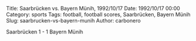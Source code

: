 Title: Saarbrücken vs. Bayern Münih, 1992/10/17
Date: 1992/10/17 00:00
Category: sports
Tags: football, football scores, Saarbrücken, Bayern Münih
Slug: saarbrucken-vs-bayern-munih
Author: carbonero


Saarbrücken 1 - 1 Bayern Münih
